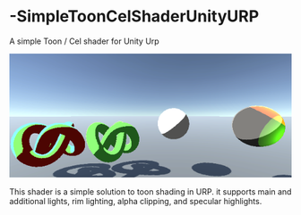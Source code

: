 # -SimpleToonCelShaderUnityURP
A simple Toon / Cel shader for Unity Urp

![alt text](https://github.com/SentientDragon5/-SimpleToonCelShaderUnityURP/blob/main/toonDemo.png?raw=true)

This shader is a simple solution to toon shading in URP. it supports main and additional lights, rim lighting, alpha clipping, and specular highlights.
